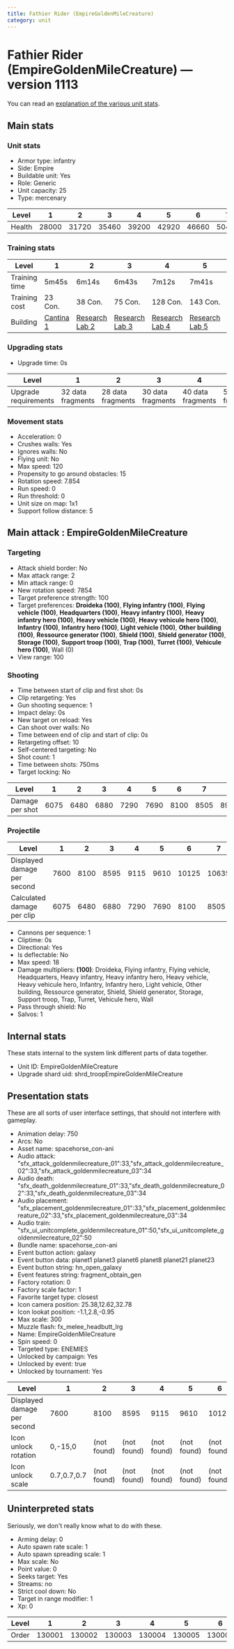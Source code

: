 ```yaml
---
title: Fathier Rider (EmpireGoldenMileCreature)
category: unit
---
```


# Fathier Rider (EmpireGoldenMileCreature) — version 1113

You can read an [explanation  of the various unit stats](unitexplained.md).

## Main stats

### Unit stats

  * Armor type: infantry
  * Side: Empire
  * Buildable unit: Yes
  * Role: Generic
  * Unit capacity: 25
  * Type: mercenary

|Level |1    |2    |3    |4    |5    |6    |7    |8    |9    |10   |
|------|-----|-----|-----|-----|-----|-----|-----|-----|-----|-----|
|Health|28000|31720|35460|39200|42920|46660|50400|54120|57860|61600|


### Training stats

|Level        |1                                        |2                                      |3                                      |4                                      |5                                      |6                                      |7                                      |8                                      |9                                      |10                                      |
|-------------|-----------------------------------------|---------------------------------------|---------------------------------------|---------------------------------------|---------------------------------------|---------------------------------------|---------------------------------------|---------------------------------------|---------------------------------------|----------------------------------------|
|Training time|5m45s                                    |6m14s                                  |6m43s                                  |7m12s                                  |7m41s                                  |8m10s                                  |8m39s                                  |9m8s                                   |9m37s                                  |10m                                     |
|Training cost|23 Con.                                  |38 Con.                                |75 Con.                                |128 Con.                               |143 Con.                               |218 Con.                               |285 Con.                               |398 Con.                               |540 Con.                               |1080 Con.                               |
|Building     |[Cantina 1](empireContrabandCantina.html)|[Research Lab 2](empireOffenseLab.html)|[Research Lab 3](empireOffenseLab.html)|[Research Lab 4](empireOffenseLab.html)|[Research Lab 5](empireOffenseLab.html)|[Research Lab 6](empireOffenseLab.html)|[Research Lab 7](empireOffenseLab.html)|[Research Lab 8](empireOffenseLab.html)|[Research Lab 9](empireOffenseLab.html)|[Research Lab 10](empireOffenseLab.html)|


### Upgrading stats

  * Upgrade time: 0s

|Level               |1                |2                |3                |4                |5                |6                |7                |8                |9                 |10                |
|--------------------|-----------------|-----------------|-----------------|-----------------|-----------------|-----------------|-----------------|-----------------|------------------|------------------|
|Upgrade requirements|32 data fragments|28 data fragments|30 data fragments|40 data fragments|50 data fragments|60 data fragments|70 data fragments|90 data fragments|120 data fragments|160 data fragments|


### Movement stats

  * Acceleration: 0
  * Crushes walls: Yes
  * Ignores walls: No
  * Flying unit: No
  * Max speed: 120
  * Propensity to go around obstacles: 15
  * Rotation speed: 7.854
  * Run speed: 0
  * Run threshold: 0
  * Unit size on map: 1x1
  * Support follow distance: 5

## Main attack : EmpireGoldenMileCreature

### Targeting

  * Attack shield border: No
  * Max attack range: 2
  * Min attack range: 0
  * New rotation speed: 7854
  * Target preference strength: 100
  * Target preferences: **Droideka (100)**, **Flying infantry (100)**, **Flying vehicle (100)**, **Headquarters (100)**, **Heavy infantry (100)**, **Heavy infantry hero (100)**, **Heavy vehicle (100)**, **Heavy vehicule hero (100)**, **Infantry (100)**, **Infantry hero (100)**, **Light vehicle (100)**, **Other building (100)**, **Ressource generator (100)**, **Shield (100)**, **Shield generator (100)**, **Storage (100)**, **Support troop (100)**, **Trap (100)**, **Turret (100)**, **Vehicule hero (100)**, Wall (0)
  * View range: 100

### Shooting

  * Time between start of clip and first shot: 0s
  * Clip retargeting: Yes
  * Gun shooting sequence: 1
  * Impact delay: 0s
  * New target on reload: Yes
  * Can shoot over walls: No
  * Time between end of clip and start of clip: 0s
  * Retargeting offset: 10
  * Self-centered targeting: No
  * Shot count: 1
  * Time between shots: 750ms
  * Target locking: No

|Level          |1   |2   |3   |4   |5   |6   |7   |8   |9   |10  |
|---------------|----|----|----|----|----|----|----|----|----|----|
|Damage per shot|6075|6480|6880|7290|7690|8100|8505|8910|9315|9715|


### Projectile

|Level                      |1   |2   |3   |4   |5   |6    |7    |8    |9    |10   |
|---------------------------|----|----|----|----|----|-----|-----|-----|-----|-----|
|Displayed damage per second|7600|8100|8595|9115|9610|10125|10635|11140|11650|12145|
|Calculated damage per clip |6075|6480|6880|7290|7690|8100 |8505 |8910 |9315 |9715 |


  * Cannons per sequence: 1
  * Cliptime: 0s
  * Directional: Yes
  * Is deflectable: No
  * Max speed: 18
  * Damage multipliers: **(100)**: Droideka, Flying infantry, Flying vehicle, Headquarters, Heavy infantry, Heavy infantry hero, Heavy vehicle, Heavy vehicule hero, Infantry, Infantry hero, Light vehicle, Other building, Ressource generator, Shield, Shield generator, Storage, Support troop, Trap, Turret, Vehicule hero, Wall
  * Pass through shield: No
  * Salvos: 1

## Internal stats

These stats internal to the system link different parts of data together.

  * Unit ID: EmpireGoldenMileCreature
  * Upgrade shard uid: shrd_troopEmpireGoldenMileCreature

## Presentation stats

These are all sorts of user interface settings, that should not interfere with gameplay.

  * Animation delay: 750
  * Arcs: No
  * Asset name: spacehorse_con-ani
  * Audio attack: "sfx_attack_goldenmilecreature_01":33,"sfx_attack_goldenmilecreature_02":33,"sfx_attack_goldenmilecreature_03":34
  * Audio death: "sfx_death_goldenmilecreature_01":33,"sfx_death_goldenmilecreature_02":33,"sfx_death_goldenmilecreature_03":34
  * Audio placement: "sfx_placement_goldenmilecreature_01":33,"sfx_placement_goldenmilecreature_02":33,"sfx_placement_goldenmilecreature_03":34
  * Audio train: "sfx_ui_unitcomplete_goldenmilecreature_01":50,"sfx_ui_unitcomplete_goldenmilecreature_02":50
  * Bundle name: spacehorse_con-ani
  * Event button action: galaxy
  * Event button data: planet1 planet3 planet6 planet8 planet21 planet23
  * Event button string: hn_open_galaxy
  * Event features string: fragment_obtain_gen
  * Factory rotation: 0
  * Factory scale factor: 1
  * Favorite target type: closest
  * Icon camera position: 25.38,12.62,32.78
  * Icon lookat position: -1.1,2.8,-0.95
  * Max scale: 300
  * Muzzle flash: fx_melee_headbutt_lrg
  * Name: EmpireGoldenMileCreature
  * Spin speed: 0
  * Targeted type: ENEMIES
  * Unlocked by campaign: Yes
  * Unlocked by event: true
  * Unlocked by tournament: Yes

|Level                      |1          |2          |3          |4          |5          |6          |7          |8          |9          |10         |
|---------------------------|-----------|-----------|-----------|-----------|-----------|-----------|-----------|-----------|-----------|-----------|
|Displayed damage per second|7600       |8100       |8595       |9115       |9610       |10125      |10635      |11140      |11650      |12145      |
|Icon unlock rotation       |0,-15,0    |(not found)|(not found)|(not found)|(not found)|(not found)|(not found)|(not found)|(not found)|(not found)|
|Icon unlock scale          |0.7,0.7,0.7|(not found)|(not found)|(not found)|(not found)|(not found)|(not found)|(not found)|(not found)|(not found)|


## Uninterpreted stats

Seriously, we don't really know what to do with these.

  * Arming delay: 0
  * Auto spawn rate scale: 1
  * Auto spawn spreading scale: 1
  * Max scale: No
  * Point value: 0
  * Seeks target: Yes
  * Streams: no
  * Strict cool down: No
  * Target in range modifier: 1
  * Xp: 0

|Level|1     |2     |3     |4     |5     |6     |7     |8     |9     |10    |
|-----|------|------|------|------|------|------|------|------|------|------|
|Order|130001|130002|130003|130004|130005|130006|130007|130008|130009|130010|



